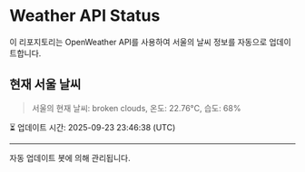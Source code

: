 
# Weather API Status

이 리포지토리는 OpenWeather API를 사용하여 서울의 날씨 정보를 자동으로 업데이트합니다.

## 현재 서울 날씨
> 서울의 현재 날씨: broken clouds, 온도: 22.76°C, 습도: 68%

⏳ 업데이트 시간: 2025-09-23 23:46:38 (UTC)

---
자동 업데이트 봇에 의해 관리됩니다.
